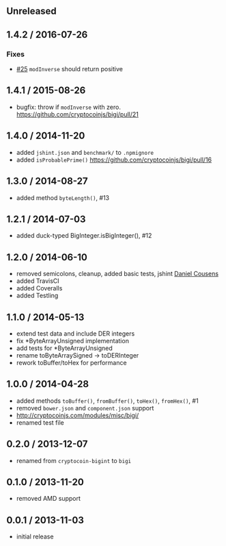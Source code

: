 Unreleased
----------

1.4.2 / 2016-07-26
------------------
### Fixes
- [#25] `modInverse` should return positive

1.4.1 / 2015-08-26
-------------------
- bugfix: throw if `modInverse` with zero. https://github.com/cryptocoinjs/bigi/pull/21

1.4.0 / 2014-11-20
------------------
- added `jshint.json` and `benchmark/` to `.npmignore`
- added `isProbablePrime()` https://github.com/cryptocoinjs/bigi/pull/16

1.3.0 / 2014-08-27
------------------
* added method `byteLength()`, #13

1.2.1 / 2014-07-03
-----------------
* added duck-typed BigInteger.isBigInteger(), #12

1.2.0 / 2014-06-10
------------------
* removed semicolons, cleanup, added basic tests, jshint [Daniel Cousens](https://github.com/cryptocoinjs/bigi/pull/9)
* added TravisCI
* added Coveralls
* added Testling

1.1.0 / 2014-05-13
-------------------
* extend test data and include DER integers
* fix *ByteArrayUnsigned implementation
* add tests for *ByteArrayUnsigned
* rename toByteArraySigned -> toDERInteger
* rework toBuffer/toHex for performance

1.0.0 / 2014-04-28
------------------
* added methods `toBuffer()`, `fromBuffer()`, `toHex()`, `fromHex()`, #1
* removed `bower.json` and `component.json` support
* http://cryptocoinjs.com/modules/misc/bigi/
* renamed test file

0.2.0 / 2013-12-07
------------------
* renamed from `cryptocoin-bigint` to `bigi`

0.1.0 / 2013-11-20
------------------
* removed AMD support

0.0.1 / 2013-11-03
------------------
* initial release

[#26]: https://github.com/cryptocoinjs/bigi/pull/26      "bigi: modInverse() should return positive number [bug]"
[#25]: https://github.com/cryptocoinjs/bigi/issues/25    "bnModInverse() sometimes returns negative numbers; it shouldn't [bug]"
[#24]: https://github.com/cryptocoinjs/bigi/issues/24    "bigi flow definitions"
[#23]: https://github.com/cryptocoinjs/bigi/issues/23    "new BigInteger(1) fails [bug]"
[#22]: https://github.com/cryptocoinjs/bigi/issues/22    "Passing a Buffer into BigInteger Constructor? [question]"
[#21]: https://github.com/cryptocoinjs/bigi/pull/21      "throw if attempt modInverse with 0 [bug]"
[#20]: https://github.com/cryptocoinjs/bigi/issues/20    "Need isBigInteger [question]"
[#19]: https://github.com/cryptocoinjs/bigi/issues/19    "How does one create a BigInteger from an integer?"
[#18]: https://github.com/cryptocoinjs/bigi/issues/18    "Accept Intergers in the constuctor"
[#17]: https://github.com/cryptocoinjs/bigi/issues/17    "Missing byteCount function"
[#16]: https://github.com/cryptocoinjs/bigi/pull/16      "Add `isProbablePrime` method"
[#15]: https://github.com/cryptocoinjs/bigi/issues/15    "toByteArrayUnsigned() gives signed output"
[#14]: https://github.com/cryptocoinjs/bigi/pull/14      "Remove unused assert"
[#13]: https://github.com/cryptocoinjs/bigi/pull/13      "Add `byteLength` method"
[#12]: https://github.com/cryptocoinjs/bigi/pull/12      "Added isBigInteger static method"
[#11]: https://github.com/cryptocoinjs/bigi/pull/11      "benchmark: adds performance testing suite"
[#10]: https://github.com/cryptocoinjs/bigi/issues/10    "investigate this.array technique to improve performance"
[#9]: https://github.com/cryptocoinjs/bigi/pull/9        "Cleanup and basic tests"
[#8]: https://github.com/cryptocoinjs/bigi/pull/8        "Fix toDERInteger documentation"
[#7]: https://github.com/cryptocoinjs/bigi/pull/7        "Convert cleanup and DER fixes"
[#6]: https://github.com/cryptocoinjs/bigi/issues/6      "Remove commit with unneeded comments and code"
[#5]: https://github.com/cryptocoinjs/bigi/issues/5      "Refactor methods into separate files"
[#4]: https://github.com/cryptocoinjs/bigi/issues/4      "Add tests for methods"
[#3]: https://github.com/cryptocoinjs/bigi/issues/3      "Document Methods"
[#2]: https://github.com/cryptocoinjs/bigi/issues/2      "Look Into Internal Optimizations"
[#1]: https://github.com/cryptocoinjs/bigi/pull/1        "To/from buffer/hex"
